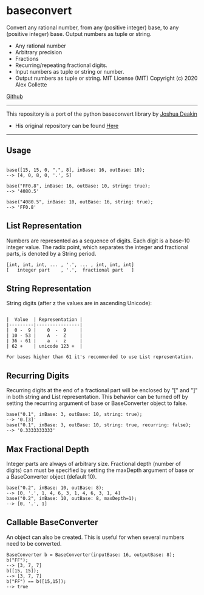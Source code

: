 # baseconvert
Convert any rational number, from any (positive integer) base, to any (positive integer) base. Output numbers as tuple or string.
- Any rational number
- Arbitrary precision
- Fractions
- Recurring/repeating fractional digits.
- Input numbers as tuple or string or number.
- Output numbers as tuple or string.
MIT License (MIT) Copyright (c) 2020 Alex Collette

[Github](https://github.com/randomdude583/baseconvert "GitHub Repo")

- - - - 
This repository is a port of the python baseconvert library by [Joshua Deakin](https://github.com/squdle "github/squdle")
- His original repository can be found [Here](https://github.com/squdle/baseconvert "squdle/baseconvert")
- - - -

## Usage
```// base(number, {inputBase=10, outputBase=10, maxDepth=10, string=false, recurring=true})

base([15, 15, 0, ".", 8], inBase: 16, outBase: 10);
--> [4, 0, 8, 0, '.', 5]

base("FF0.8", inBase: 16, outBase: 10, string: true);
--> '4080.5'

base("4080.5", inBase: 10, outBase: 16, string: true);
--> 'FF0.8'
```

## List Representation
Numbers are represented as a sequence of digits. Each digit is a base-10 integer value. The radix point, which separates the integer and fractional parts, is denoted by a String period.

``` 
[int, int, int, ... , '.', ... , int, int, int]
[   integer part    , '.',  fractional part   ]
```

## String Representation
String digits (after z the values are in ascending Unicode):
```0123456789ABCDEFGHIJKLMNOPQRSTUVWXYZabcdefghijklmnopqrstuvwxyz

|  Value  | Representation |
|---------|----------------|
|  0 -  9 |    0  -  9     |
| 10 - 53 |    A  -  Z     |
| 36 - 61 |    a  -  z     |
| 62 +    | unicode 123 +  |

For bases higher than 61 it's recommended to use List representation.
```

## Recurring Digits
Recurring digits at the end of a fractional part will be enclosed by "[" and "]" in both string and List representation. This behavior can be turned off by setting the recurring argument of base or BaseConverter object to false.
```
base("0.1", inBase: 3, outBase: 10, string: true);
--> '0.[3]'
base("0.1", inBase: 3, outBase: 10, string: true, recurring: false);
--> '0.3333333333'
```

## Max Fractional Depth
Integer parts are always of arbitrary size. Fractional depth (number of digits) can must be specified by setting the maxDepth argument of base or a BaseConverter object (default 10).
```
base("0.2", inBase: 10, outBase: 8);
--> [0, '.', 1, 4, 6, 3, 1, 4, 6, 3, 1, 4]
base("0.2", inBase: 10, outBase: 8, maxDepth=1);
--> [0, '.', 1]
```

## Callable BaseConverter
An object can also be created. This is useful for when several numbers need to be converted.
```
BaseConverter b = BaseConverter(inputBase: 16, outputBase: 8);
b("FF");
--> [3, 7, 7]
b([15, 15]);
--> [3, 7, 7]
b("FF") == b([15,15]);
--> true
```
